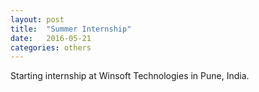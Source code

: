 ```yaml
---
layout: post
title:  "Summer Internship"
date:   2016-05-21
categories: others
---
```


Starting internship at Winsoft Technologies in Pune, India.